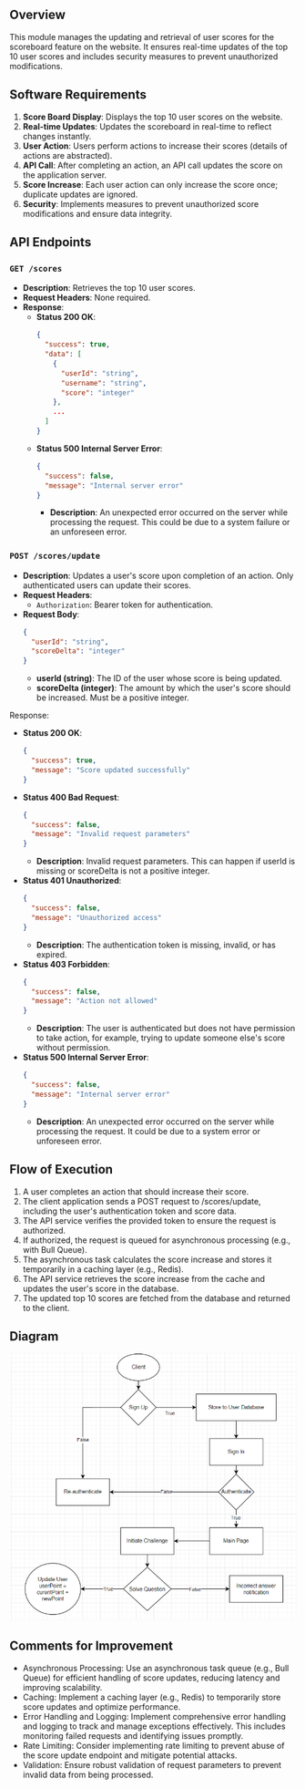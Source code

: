 ## Overview

This module manages the updating and retrieval of user scores for the scoreboard feature on the website. It ensures real-time updates of the top 10 user scores and includes security measures to prevent unauthorized modifications.

## Software Requirements

1. **Score Board Display**: Displays the top 10 user scores on the website.
2. **Real-time Updates**: Updates the scoreboard in real-time to reflect changes instantly.
3. **User Action**: Users perform actions to increase their scores (details of actions are abstracted).
4. **API Call**: After completing an action, an API call updates the score on the application server.
5. **Score Increase**: Each user action can only increase the score once; duplicate updates are ignored.
6. **Security**: Implements measures to prevent unauthorized score modifications and ensure data integrity.

## API Endpoints

### `GET /scores`

- **Description**: Retrieves the top 10 user scores.
- **Request Headers**: None required.
- **Response**:
  - **Status 200 OK**:
    ```json
    {
      "success": true,
      "data": [
        {
          "userId": "string",
          "username": "string",
          "score": "integer"
        },
        ...
      ]
    }
    ```
  - **Status 500 Internal Server Error**:
    ```json
    {
      "success": false,
      "message": "Internal server error"
    }
    ```
    - **Description**: An unexpected error occurred on the server while processing the request. This could be due to a system failure or an unforeseen error.

### `POST /scores/update`

- **Description**: Updates a user's score upon completion of an action. Only authenticated users can update their scores.
- **Request Headers**:
  - `Authorization`: Bearer token for authentication.
- **Request Body**:
  ```json
  {
    "userId": "string",
    "scoreDelta": "integer"
  }
  ```
  - **userId (string)**: The ID of the user whose score is being updated.
  - **scoreDelta (integer)**: The amount by which the user's score should be increased. Must be a positive integer.

Response:

- **Status 200 OK**:
  ```json
  {
    "success": true,
    "message": "Score updated successfully"
  }
  ```
- **Status 400 Bad Request**:
  ```json
  {
    "success": false,
    "message": "Invalid request parameters"
  }
  ```
  - **Description**: Invalid request parameters. This can happen if userId is missing or scoreDelta is not a positive integer.
- **Status 401 Unauthorized**:
  ```json
  {
    "success": false,
    "message": "Unauthorized access"
  }
  ```
  - **Description**: The authentication token is missing, invalid, or has expired.
- **Status 403 Forbidden**:
  ```json
  {
    "success": false,
    "message": "Action not allowed"
  }
  ```
  - **Description**: The user is authenticated but does not have permission to take action, for example, trying to update someone else's score without permission.
- **Status 500 Internal Server Error**:
  ```json
  {
    "success": false,
    "message": "Internal server error"
  }
  ```
  - **Description**: An unexpected error occurred on the server while processing the request. It could be due to a system error or unforeseen error.

## Flow of Execution

1. A user completes an action that should increase their score.
2. The client application sends a POST request to /scores/update, including the user's authentication token and score data.
3. The API service verifies the provided token to ensure the request is authorized.
4. If authorized, the request is queued for asynchronous processing (e.g., with Bull Queue).
5. The asynchronous task calculates the score increase and stores it temporarily in a caching layer (e.g., Redis).
6. The API service retrieves the score increase from the cache and updates the user's score in the database.
7. The updated top 10 scores are fetched from the database and returned to the client.

## Diagram
![Scoreboard Flow Diagram](image.png)


## Comments for Improvement

- Asynchronous Processing: Use an asynchronous task queue (e.g., Bull Queue) for efficient handling of score updates, reducing latency and improving scalability.
- Caching: Implement a caching layer (e.g., Redis) to temporarily store score updates and optimize performance.
- Error Handling and Logging: Implement comprehensive error handling and logging to track and manage exceptions effectively. This includes monitoring failed requests and identifying issues promptly.
- Rate Limiting: Consider implementing rate limiting to prevent abuse of the score update endpoint and mitigate potential attacks.
- Validation: Ensure robust validation of request parameters to prevent invalid data from being processed.
